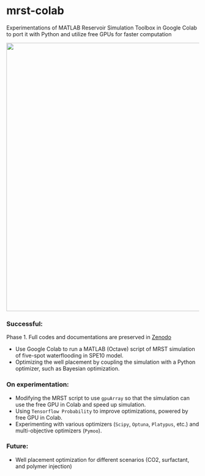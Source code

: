 # mrst-colab

Experimentations of MATLAB Reservoir Simulation Toolbox in Google Colab to port it with Python and utilize free GPUs for faster computation

<p align="center">
  <img src="https://user-images.githubusercontent.com/51282928/100498951-68ebb580-3198-11eb-95c7-87ed7c1e6e9c.png" width="700" />
</p>

### Successful:

Phase 1. Full codes and documentations are preserved in [Zenodo]()
* Use Google Colab to run a MATLAB (Octave) script of MRST simulation of five-spot waterflooding in SPE10 model.
* Optimizing the well placement by coupling the simulation with a Python optimizer, such as Bayesian optimization.

### On experimentation:
* Modifying the MRST script to use `gpuArray` so that the simulation can use the free GPU in Colab and speed up simulation.
* Using `Tensorflow Probability` to improve optimizations, powered by free GPU in Colab.
* Experimenting with various optimizers (`Scipy`, `Optuna`, `Platypus`, etc.) and multi-objective optimizers (`Pymoo`).

### Future:
* Well placement optimization for different scenarios (CO2, surfactant, and polymer injection)
